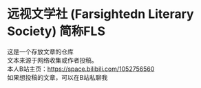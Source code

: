 # 远视文学社 (Farsightedn Literary Society) 简称FLS
这是一个存放文章的仓库  
文本来源于网络收集或作者投稿。  
本人B站主页：https://space.bilibili.com/1052756560  
如果想投稿的文章，可以在B站私聊我
